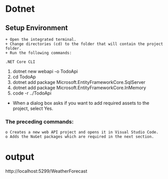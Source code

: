 # Dotnet
## Setup Environment
    + Open the integrated terminal.
    + Change directories (cd) to the folder that will contain the project folder.
    + Run the following commands:

    .NET Core CLI
1.   dotnet new webapi -o TodoApi
2.   cd TodoAp       
3.   dotnet add package Microsoft.EntityFrameworkCore.SqlServer
4.    dotnet add package Microsoft.EntityFrameworkCore.InMemory
5.   code -r ../TodoApi
+   When a dialog box asks if you want to add required assets to the project,
select Yes.

### The preceding commands:
    o Creates a new web API project and opens it in Visual Studio Code.
    o Adds the NuGet packages which are required in the next section.
# output
http://localhost:5299/WeatherForecast